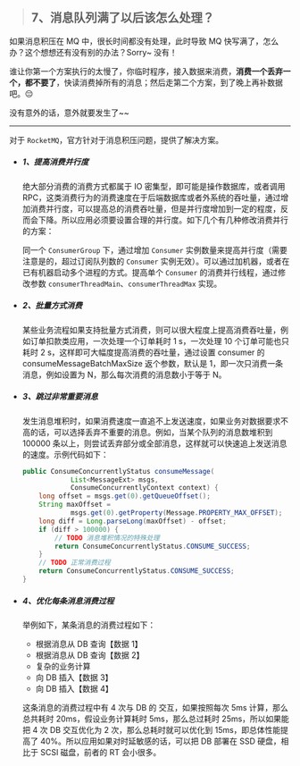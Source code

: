 
> ## 7、消息队列满了以后该怎么处理？ 

如果消息积压在 MQ 中，很长时间都没有处理，此时导致 MQ 快写满了，怎么办？这个想想还有没有别的办法？Sorry~ 没有！

谁让你第一个方案执行的太慢了，你临时程序，接入数据来消费，**消费一个丢弃一个，都不要了**，快读消费掉所有的消息；然后走第二个方案，到了晚上再补数据吧。:pensive:

没有意外的话，意外就要发生了~~

----

对于 `RocketMQ`，官方针对于消息积压问题，提供了解决方案。

- ##### 1、提高消费并行度

  绝大部分消费的消费方式都属于 IO 密集型，即可能是操作数据库，或者调用 RPC，这类消费行为的消费速度在于后端数据库或者外系统的吞吐量，通过增加消费并行度，可以提高总的消费吞吐量，但是并行度增加到一定的程度，反而会下降。所以应用必须要设置合理的并行度。如下几个有几种修改消费并行的方案：

  同一个 `ConsumerGroup` 下，通过增加 `Consumer` 实例数量来提高并行度（需要注意是的，超过订阅队列数的 `Consumer` 实例无效）。可以通过加机器，或者在已有机器启动多个进程的方式。提高单个 `Consumer` 的消费并行线程，通过修改参数 `consumerThreadMain`、`consumerThreadMax` 实现。

- ##### 2、批量方式消费

  某些业务流程如果支持批量方式消费，则可以很大程度上提高消费吞吐量，例如订单扣款类应用，一次处理一个订单耗时 1 s，一次处理 10 个订单可能也只耗时 2 s，这样即可大幅度提高消费的吞吐量，通过设置 consumer 的 consumeMessageBatchMaxSize 返个参数，默认是 1，即一次只消费一条消息，例如设置为 N，那么每次消费的消息数小于等于 N。

- ##### 3、跳过非常重要消息

  发生消息堆积时，如果消费速度一直追不上发送速度，如果业务对数据要求不高的话，可以选择丢弃不重要的消息。例如，当某个队列的消息数堆积到 100000 条以上，则尝试丢弃部分或全部消息，这样就可以快速追上发送消息的速度。示例代码如下：

  ```java
  public ConsumeConcurrentlyStatus consumeMessage(
              List<MessageExt> msgs,
              ConsumeConcurrentlyContext context) {
      long offset = msgs.get(0).getQueueOffset();
      String maxOffset =
              msgs.get(0).getProperty(Message.PROPERTY_MAX_OFFSET);
      long diff = Long.parseLong(maxOffset) - offset;
      if (diff > 100000) {
          // TODO 消息堆积情况的特殊处理
          return ConsumeConcurrentlyStatus.CONSUME_SUCCESS;
      }
      // TODO 正常消费过程
      return ConsumeConcurrentlyStatus.CONSUME_SUCCESS;
  }
  ```

- ##### 4、优化每条消息消费过程

  举例如下，某条消息的消费过程如下：

  - 根据消息从 DB 查询【数据 1】
  - 根据消息从 DB 查询【数据 2】
  - 复杂的业务计算
  - 向 DB 插入【数据 3】
  - 向 DB 插入【数据 4】

  这条消息的消费过程中有 4 次与 DB 的 交互，如果按照每次 5ms 计算，那么总共耗时 20ms，假设业务计算耗时 5ms，那么总过耗时 25ms，所以如果能把 4 次 DB 交互优化为 2 次，那么总耗时就可以优化到 15ms，即总体性能提高了 40%。所以应用如果对时延敏感的话，可以把 DB 部署在 SSD 硬盘，相比于 SCSI 磁盘，前者的 RT 会小很多。
